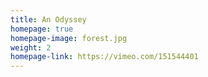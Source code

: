 ```yaml
---
title: An Odyssey
homepage: true
homepage-image: forest.jpg
weight: 2
homepage-link: https://vimeo.com/151544401
---
```


